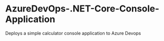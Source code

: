 # AzureDevOps-.NET-Core-Console-Application
Deploys a simple calculator console application to Azure Devops 
